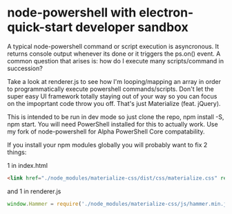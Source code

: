 # node-powershell with electron-quick-start developer sandbox

A typical node-powershell command or script execution is asyncronous.  It returns console output whenever its done or it triggers the ps.on() event.  A common question that arises is: how do I execute many scripts/command in succession?

Take a look at renderer.js to see how I'm looping/mapping an array in order to programmatically execute powershell commands/scripts.  Don't let the super easy UI framework totally staying out of your way so you can focus on the impoprtant code throw you off.  That's just Materialize (feat. jQuery).

This is intended to be run in dev mode so just clone the repo, npm install -S, npm start.  You will need PowerShell installed for this to actually work.  Use my fork of node-powershell for Alpha PowerShell Core compatability.

If you install your npm modules globally you will probably want to fix 2 things:

1 in index.html
```html
<link href="./node_modules/materialize-css/dist/css/materialize.css" rel="stylesheet">
```

and 1 in renderer.js
``` javascript
window.Hammer = require('./node_modules/materialize-css/js/hammer.min.js')
```
